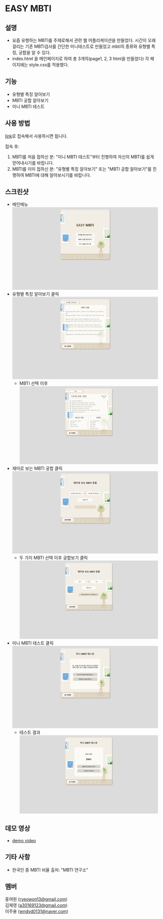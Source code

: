 # EASY MBTI  
## 설명  
+ 요즘 유행하는 MBTI를 주제로해서 관련 웹 어플리케이션을 만들었다. 시간이 오래걸리는 기존 MBTI검사를 간단한 미니테스트로 만들었고 mbti의 종류와 유형별 특징, 궁합을 알 수 있다.
+ index.html 을 메인페이지로 하여 총 3개의(page1, 2, 3 html을 만들었다)
각 페이지에는 style.css를 적용했다.

## 기능
+ 유형별 특징 알아보기
+ MBTI 궁합 알아보기
+ 미니 MBTI 테스트
## 사용 방법
[link](https://ryeowon.github.io/easy_mbti/)로 접속해서 사용하시면 됩니다.  

접속 후:  
1. MBTI를 처음 접하신 분: "미니 MBTI 테스트"부터 진행하여 자신의 MBTI를 쉽게 얻어내시기를 바랍니다.
2. MBTI를 이미 접하신 분: "유형별 특징 알아보기" 또는 "MBTI 궁합 알아보기"를 진행하여 MBTI에 대해 알아보시기를 바랍니다.
## 스크린샷

+ 메인메뉴  
  ![screensh](./1.png)
+ 유형별 특징 알아보기 클릭
  ![screensh](./2.png)
  + MBTI 선택 이후
    ![screensh](./3.png)
+ 재미로 보는 MBTI 궁합 클릭
  ![screensh](./4.png)
  + 두 가지 MBTI 선택 이후 궁합보기 클릭
    ![screensh](./5.png)
+ 미니 MBTI 테스트 클릭
  ![screensh](./6.png)
  + 테스트 결과
    ![screensh](./7.png)
## 데모 영상
+ [demo video](https://youtu.be/RppGYcuSsD0)
## 기타 사항
+ 한국인 중 MBTI 비율 출처: "MBTI 연구소"
## 멤버
홍여원 (ryeowon13@gmail.com)  
김재영 (a30169123@gmail.com)  
이주용 (wndyd0131@naver.com)  